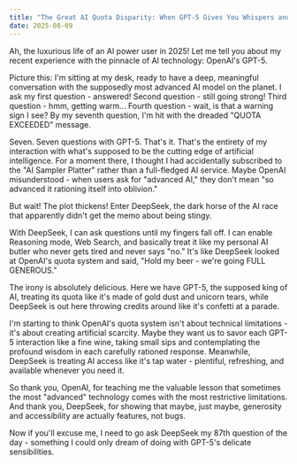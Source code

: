 ```yaml
---
title: "The Great AI Quota Disparity: When GPT-5 Gives You Whispers and DeepSeek Gives You Symphony"
date: 2025-08-09
---
```


Ah, the luxurious life of an AI power user in 2025! Let me tell you about my recent experience with the pinnacle of AI technology: OpenAI's GPT-5.

Picture this: I'm sitting at my desk, ready to have a deep, meaningful conversation with the supposedly most advanced AI model on the planet. I ask my first question - answered! Second question - still going strong! Third question - hmm, getting warm... Fourth question - wait, is that a warning sign I see? By my seventh question, I'm hit with the dreaded "QUOTA EXCEEDED" message.

Seven. Seven questions with GPT-5. That's it. That's the entirety of my interaction with what's supposed to be the cutting edge of artificial intelligence. For a moment there, I thought I had accidentally subscribed to the "AI Sampler Platter" rather than a full-fledged AI service. Maybe OpenAI misunderstood - when users ask for "advanced AI," they don't mean "so advanced it rationing itself into oblivion."

But wait! The plot thickens! Enter DeepSeek, the dark horse of the AI race that apparently didn't get the memo about being stingy.

With DeepSeek, I can ask questions until my fingers fall off. I can enable Reasoning mode, Web Search, and basically treat it like my personal AI butler who never gets tired and never says "no." It's like DeepSeek looked at OpenAI's quota system and said, "Hold my beer - we're going FULL GENEROUS."

The irony is absolutely delicious. Here we have GPT-5, the supposed king of AI, treating its quota like it's made of gold dust and unicorn tears, while DeepSeek is out here throwing credits around like it's confetti at a parade.

I'm starting to think OpenAI's quota system isn't about technical limitations - it's about creating artificial scarcity. Maybe they want us to savor each GPT-5 interaction like a fine wine, taking small sips and contemplating the profound wisdom in each carefully rationed response. Meanwhile, DeepSeek is treating AI access like it's tap water - plentiful, refreshing, and available whenever you need it.

So thank you, OpenAI, for teaching me the valuable lesson that sometimes the most "advanced" technology comes with the most restrictive limitations. And thank you, DeepSeek, for showing that maybe, just maybe, generosity and accessibility are actually features, not bugs.

Now if you'll excuse me, I need to go ask DeepSeek my 87th question of the day - something I could only dream of doing with GPT-5's delicate sensibilities.

